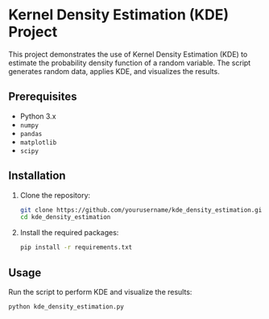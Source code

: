 # Kernel Density Estimation (KDE) Project

This project demonstrates the use of Kernel Density Estimation (KDE) to estimate the probability density function of a random variable. The script generates random data, applies KDE, and visualizes the results.

## Prerequisites

- Python 3.x
- `numpy`
- `pandas`
- `matplotlib`
- `scipy`

## Installation

1. Clone the repository:
    ```sh
    git clone https://github.com/yourusername/kde_density_estimation.git
    cd kde_density_estimation
    ```

2. Install the required packages:
    ```sh
    pip install -r requirements.txt
    ```

## Usage

Run the script to perform KDE and visualize the results:
```sh
python kde_density_estimation.py
